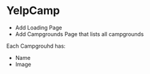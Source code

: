 # YelpCamp

* Add Loading Page
* Add Campgrounds Page that lists all campgrounds

Each Campgrouhd has:
* Name
* Image